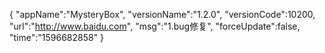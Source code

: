 {
  "appName":"MysteryBox",
  "versionName":"1.2.0",
  "versionCode":10200,
  "url":"http://www.baidu.com",
  "msg":"1.bug修复",
  "forceUpdate":false,
  "time":"1596682858"
}
